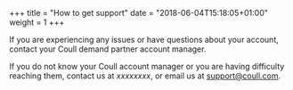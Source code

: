 +++
title = "How to get support"
date = "2018-06-04T15:18:05+01:00"
weight = 1
+++

If you are experiencing any issues or have questions about your account, contact your Coull demand partner account manager.

If you do not know your Coull account manager or you are having difficulty reaching them, contact us at *xxxxxxxx*, or email us at [support@coull.com](mailto:support@coull.com).
